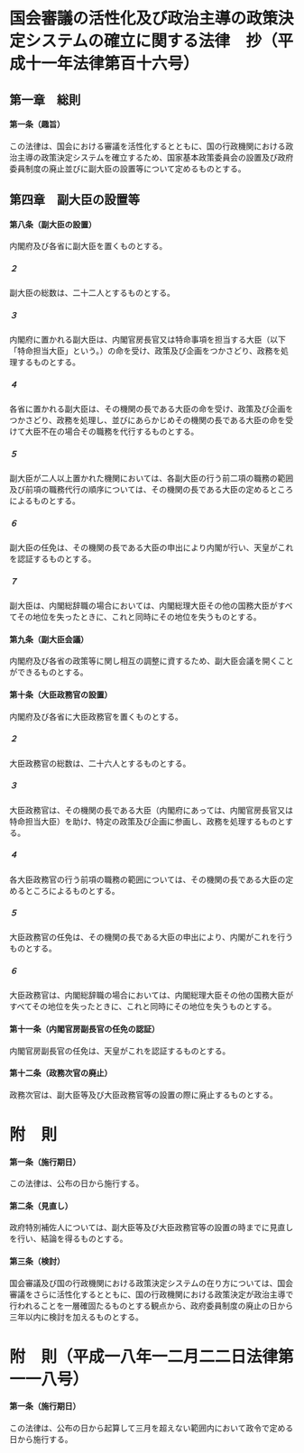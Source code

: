 # 国会審議の活性化及び政治主導の政策決定システムの確立に関する法律　抄（平成十一年法律第百十六号）
## 第一章　総則
#### 第一条（趣旨）
この法律は、国会における審議を活性化するとともに、国の行政機関における政治主導の政策決定システムを確立するため、国家基本政策委員会の設置及び政府委員制度の廃止並びに副大臣の設置等について定めるものとする。
## 第四章　副大臣の設置等
#### 第八条（副大臣の設置）
内閣府及び各省に副大臣を置くものとする。
##### ２
副大臣の総数は、二十二人とするものとする。
##### ３
内閣府に置かれる副大臣は、内閣官房長官又は特命事項を担当する大臣（以下「特命担当大臣」という。）の命を受け、政策及び企画をつかさどり、政務を処理するものとする。
##### ４
各省に置かれる副大臣は、その機関の長である大臣の命を受け、政策及び企画をつかさどり、政務を処理し、並びにあらかじめその機関の長である大臣の命を受けて大臣不在の場合その職務を代行するものとする。
##### ５
副大臣が二人以上置かれた機関においては、各副大臣の行う前二項の職務の範囲及び前項の職務代行の順序については、その機関の長である大臣の定めるところによるものとする。
##### ６
副大臣の任免は、その機関の長である大臣の申出により内閣が行い、天皇がこれを認証するものとする。
##### ７
副大臣は、内閣総辞職の場合においては、内閣総理大臣その他の国務大臣がすべてその地位を失ったときに、これと同時にその地位を失うものとする。
#### 第九条（副大臣会議）
内閣府及び各省の政策等に関し相互の調整に資するため、副大臣会議を開くことができるものとする。
#### 第十条（大臣政務官の設置）
内閣府及び各省に大臣政務官を置くものとする。
##### ２
大臣政務官の総数は、二十六人とするものとする。
##### ３
大臣政務官は、その機関の長である大臣（内閣府にあっては、内閣官房長官又は特命担当大臣）を助け、特定の政策及び企画に参画し、政務を処理するものとする。
##### ４
各大臣政務官の行う前項の職務の範囲については、その機関の長である大臣の定めるところによるものとする。
##### ５
大臣政務官の任免は、その機関の長である大臣の申出により、内閣がこれを行うものとする。
##### ６
大臣政務官は、内閣総辞職の場合においては、内閣総理大臣その他の国務大臣がすべてその地位を失ったときに、これと同時にその地位を失うものとする。
#### 第十一条（内閣官房副長官の任免の認証）
内閣官房副長官の任免は、天皇がこれを認証するものとする。
#### 第十二条（政務次官の廃止）
政務次官は、副大臣等及び大臣政務官等の設置の際に廃止するものとする。
# 附　則
#### 第一条（施行期日）
この法律は、公布の日から施行する。
#### 第二条（見直し）
政府特別補佐人については、副大臣等及び大臣政務官等の設置の時までに見直しを行い、結論を得るものとする。
#### 第三条（検討）
国会審議及び国の行政機関における政策決定システムの在り方については、国会審議をさらに活性化するとともに、国の行政機関における政策決定が政治主導で行われることを一層確固たるものとする観点から、政府委員制度の廃止の日から三年以内に検討を加えるものとする。
# 附　則（平成一八年一二月二二日法律第一一八号）
#### 第一条（施行期日）
この法律は、公布の日から起算して三月を超えない範囲内において政令で定める日から施行する。
